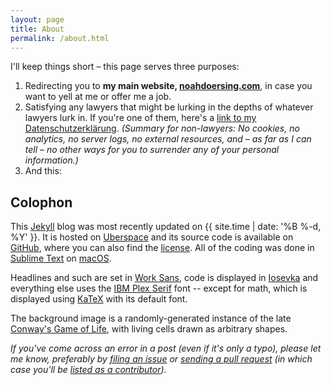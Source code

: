 ```yaml
---
layout: page
title: About
permalink: /about.html
---
```


I'll keep things short – this page serves three purposes:

1. Redirecting you to **my main website, [noahdoersing.com](https://noahdoersing.com)**, in case you want to yell at me or offer me a job.
2. Satisfying any lawyers that might be lurking in the depths of whatever lawyers lurk in. If you're one of them, here's a [link to my Datenschutzerklärung](https://noahdoersing.com/datenschutz.html). *(Summary for non-lawyers: No cookies, no analytics, no server logs, no external resources, and – as far as I can tell – no other ways for you to surrender any of your personal information.)*
3. And this:


## Colophon

This [Jekyll](https://jekyllrb.com) blog was most recently updated on {{ site.time | date: '%B %-d, %Y' }}. It is hosted on [Uberspace](https://uberspace.de) and its source code is available on [GitHub](https://github.com/doersino/excessivelyadequate.com), where you can also find the [license](https://github.com/doersino/excessivelyadequate.com#license). All of the coding was done in [Sublime Text](https://www.sublimetext.com) on [macOS](https://www.apple.com/macos/).

Headlines and such are set in [Work Sans](https://github.com/weiweihuanghuang/Work-Sans), code is displayed in [Iosevka](https://github.com/be5invis/Iosevka/releases) and everything else uses the [IBM Plex Serif](https://github.com/IBM/plex/releases) font -- except for math, which is displayed using [KaTeX](https://katex.org) with its default font.

The background image is a randomly-generated instance of the late [Conway's Game of Life](https://en.wikipedia.org/wiki/Conway%27s_Game_of_Life), with living cells drawn as arbitrary shapes.

*If you've come across an error in a post (even if it's only a typo), please let me know, preferably by [filing an issue](https://github.com/doersino/excessivelyadequate.com/issues/new) or [sending a pull request](https://github.com/doersino/excessivelyadequate.com) (in which case you'll be [listed as a contributor](https://github.com/doersino/excessivelyadequate.com/graphs/contributors)).*

